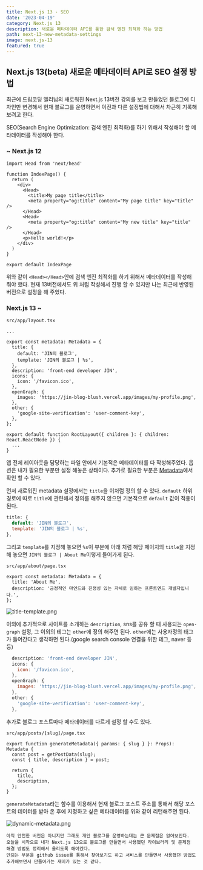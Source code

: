 ```yaml
---
title: Next.js 13 - SEO
date: '2023-04-19'
category: Next.js 13
description: 새로운 메타데이터 API를 통한 검색 엔진 최적화 하는 방법
path: next-13-new-metadata-settings
image: next.js-13
featured: true
---
```


## Next.js 13(beta) 새로운 메타데이터 API로 SEO 설정 방법

최근에 드림코딩 엘리님의 새로워진 Next.js 13버전 강의를 보고 만들었던 블로그에 디자인만 변경해서 현재 블로그를 운영하면서
이전과 다른 설정법에 대해서 차근히 기록해보려고 한다.

SEO(Search Engine Optimization: 검색 엔진 최적화)를 하기 위해서 작성해야 할 메타데이터를 작성해야 한다.

### ~ Next.js 12

```tsx
import Head from 'next/head'

function IndexPage() {
  return (
    <div>
      <Head>
        <title>My page title</title>
        <meta property="og:title" content="My page title" key="title" />
      </Head>
      <Head>
        <meta property="og:title" content="My new title" key="title" />
      </Head>
      <p>Hello world!</p>
    </div>
  )
}

export default IndexPage
```

위와 같이 `<Head></Head>`안에 검색 엔진 최적화를 하기 위해서 메타데이터를 작성해 줘야 했다.
현재 13버전에서도 위 처럼 작성해서 진행 할 수 있지만 나는 최근에 반영된 버전으로 설정을 해 주었다.

### Next.js 13 ~

`src/app/layout.tsx`

```tsx
...

export const metadata: Metadata = {
  title: {
    default: 'JIN의 블로그',
    template: 'JIN의 블로그 | %s',
  },
  description: 'front-end developer JIN',
  icons: {
    icon: '/favicon.ico',
  },
  openGraph: {
    images: 'https://jin-blog-blush.vercel.app/images/my-profile.png',
  },
  other: {
    'google-site-verification': 'user-comment-key',
  },
};

export default function RootLayout({ children }: { children: React.ReactNode }) {
  ...
}
```

앱 전체 레이아웃을 담당하는 파일 안에서 기본적은 메타데이터를 다 작성해주었다.
옵션은 내가 필요한 부분만 설정 해놓은 상태이다. 추가로 필요한 부분은 [Metadata](https://beta.nextjs.org/docs/api-reference/metadata)에서 확인 할 수 있다.

먼저 새로워진 metadata 설정에서는 `title`을 이처럼 정의 할 수 있다.
`default` 하위 경로에 따로 `title`에 관련해서 정의를 해주지 않으면 기본적으로 `default` 값이 적용이 된다.

```js
title: {
  default: 'JIN의 블로그',
  template: 'JIN의 블로그 | %s',
},
```

그리고 `template`를 지정해 놓으면 `%s`이 부분에 아래 처럼 해당 페이지의 `title`을 지정해 놓으면 `JIN의 블로그 | About Me`이렇게 들어가게 된다.

`src/app/about/page.tsx`

```tsx
export const metadata: Metadata = {
  title: 'About Me',
  description: '긍정적인 마인드와 진정성 있는 자세로 임하는 프론트엔드 개발자입니다.',
};
```

![title-template.png](/images/next-13-new-metadata/title-template.png)

이외에 추가적으로 사이트를 소개하는 `description`, sns를 공유 할 때 사용되는 `open-graph` 설정, 그 이외의 테그는 `other`에 정의 해주면 된다.
`other`에는 사용자정의 태그가 들어간다고 생각하면 된다.(google search console 연결을 위한 테그, naver 등등)

```js
  description: 'front-end developer JIN',
  icons: {
    icon: '/favicon.ico',
  },
  openGraph: {
    images: 'https://jin-blog-blush.vercel.app/images/my-profile.png',
  },
  other: {
    'google-site-verification': 'user-comment-key',
  },
```

추가로 블로그 포스트마다 메타데이터를 다르게 설정 할 수도 있다.

`src/app/posts/[slug]/page.tsx`

```tsx
export function generateMetadata({ params: { slug } }: Props): Metadata {
  const post = getPostData(slug);
  const { title, description } = post;

  return {
    title,
    description,
  };
}
```

`generateMetadata`라는 함수를 이용해서 현재 블로그 포스트 주소를 통해서 해당 포스트의 데이터를 받아 온 후에 지정하고 싶은
메타데이터를 위와 같이 리턴해주면 된다.

![dynamic-metadata.png](/images/next-13-new-metadata/dynamic-metadata.png)

`아직 안전한 버전은 아니지만 그래도 개인 블로그를 운영하는데는 큰 문제점은 없어보인다.`<br />
`오늘을 시작으로 내가 Next.js 13으로 블로그를 만들면서 사용했던 라이브러리 및 문제점 해결 방법도 정리해서 올리도록 해야겠다.`<br />
`안되는 부분을 github issue를 통해서 찾아보기도 하고 서비스를 만들면서 사용했던 방법도 추가해보면서 만들어가는 재미가 있는 것 같다.`
